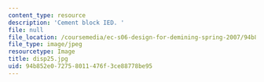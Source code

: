 ```yaml
---
content_type: resource
description: 'Cement block IED. '
file: null
file_location: /coursemedia/ec-s06-design-for-demining-spring-2007/94b852e072758011476f3ce88778be95_disp25.jpg
file_type: image/jpeg
resourcetype: Image
title: disp25.jpg
uid: 94b852e0-7275-8011-476f-3ce88778be95
---
```

